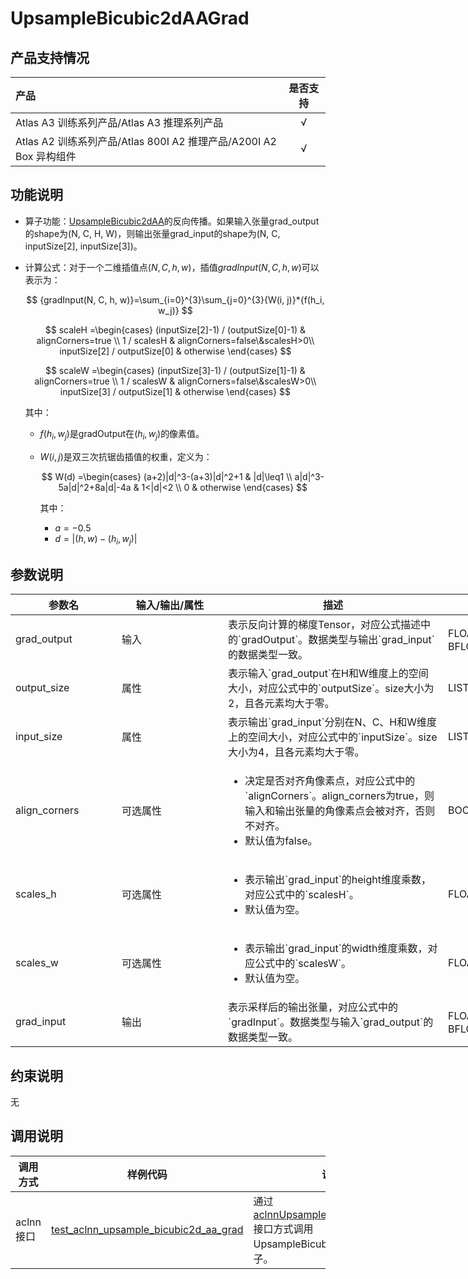 # UpsampleBicubic2dAAGrad

## 产品支持情况

|产品             |  是否支持  |
|:-------------------------|:----------:|
|  <term>Atlas A3 训练系列产品/Atlas A3 推理系列产品</term>   |     √    |
|  <term>Atlas A2 训练系列产品/Atlas 800I A2 推理产品/A200I A2 Box 异构组件</term>     |     √    |

## 功能说明

- 算子功能：[UpsampleBicubic2dAA](../upsample_bicubic2d_aa/README.md)的反向传播。如果输入张量grad_output的shape为(N, C, H, W)，则输出张量grad_input的shape为(N, C, inputSize[2], inputSize[3])。

- 计算公式：对于一个二维插值点$(N, C, h, w)$，插值$gradInput(N, C, h, w)$可以表示为：
  
  $$
  {gradInput(N, C, h, w)}=\sum_{i=0}^{3}\sum_{j=0}^{3}{W(i, j)}*{f(h_i, w_j)}
  $$
  
  $$
  scaleH =\begin{cases}
  (inputSize[2]-1) / (outputSize[0]-1) & alignCorners=true \\
  1 / scalesH & alignCorners=false\&scalesH>0\\
  inputSize[2] / outputSize[0] & otherwise
  \end{cases}
  $$
  
  $$
  scaleW =\begin{cases}
  (inputSize[3]-1) / (outputSize[1]-1) & alignCorners=true \\
  1 / scalesW & alignCorners=false\&scalesW>0\\
  inputSize[3] / outputSize[1] & otherwise
  \end{cases}
  $$
  
  其中：
  - $f(h_i, w_j)$是gradOutput在$(h_i, w_j)$的像素值。
  - $W(i, j)$是双三次抗锯齿插值的权重，定义为：
    
    $$
    W(d) =\begin{cases}
    (a+2)|d|^3-(a+3)|d|^2+1 & |d|\leq1 \\
    a|d|^3-5a|d|^2+8a|d|-4a & 1<|d|<2 \\
    0 & otherwise
    \end{cases}
    $$
    
    其中：
    - $a=-0.5$
    - $d = |(h, w) - (h_i, w_j)|$

## 参数说明

<table style="undefined;table-layout: fixed; width: 1005px"><colgroup>
  <col style="width: 170px">
  <col style="width: 170px">
  <col style="width: 352px">
  <col style="width: 213px">
  <col style="width: 100px">
  </colgroup>
  <thead>
    <tr>
      <th>参数名</th>
      <th>输入/输出/属性</th>
      <th>描述</th>
      <th>数据类型</th>
      <th>数据格式</th>
    </tr></thead>
  <tbody>
    <tr>
      <td>grad_output</td>
      <td>输入</td>
      <td>表示反向计算的梯度Tensor，对应公式描述中的`gradOutput`。数据类型与输出`grad_input`的数据类型一致。</td><!--aclnn有仅支持4维的描述，待确认是否体现。-->
      <td>FLOAT32、FLOAT16、BFLOAT16</td>
      <td>ND</td><!--aclnn多增了一个NCHW-->
    </tr>
    <tr>
      <td>output_size</td>
      <td>属性</td><!--aclnn是必选输入-->
      <td>表示输入`grad_output`在H和W维度上的空间大小，对应公式中的`outputSize`。size大小为2，且各元素均大于零。</td><!--opdef中是否是2维不确定，这个参考的是aclnn，待确认-->
      <td>LISTINT</td>
      <td>-</td>
    </tr>
    <tr>
      <td>input_size</td>
      <td>属性</td><!--aclnn是必选输入-->
      <td>表示输出`grad_input`分别在N、C、H和W维度上的空间大小，对应公式中的`inputSize`。size大小为4，且各元素均大于零。</td><!--opdef中是否是2维不确定，这个参考的是aclnn，待确认-->
      <td>LISTINT</td>
      <td>-</td>
    </tr>
    <tr>
      <td>align_corners</td>
      <td>可选属性</td><!--aclnn是必选输入-->
      <td><ul><li>决定是否对齐角像素点，对应公式中的`alignCorners`。align_corners为true，则输入和输出张量的角像素点会被对齐，否则不对齐。</li><li>默认值为false。</li></ul></td>
      <td>BOOL</td>
      <td>-</td>
    </tr>
    <tr>
      <td>scales_h</td>
      <td>可选属性</td><!--aclnn是必选输入-->
      <td><ul><li>表示输出`grad_input`的height维度乘数，对应公式中的`scalesH`。</li><li>默认值为空。</li></ul></td><!--aclnn有次约束，看看是否合入：不能传入负值。-->
      <td>FLOAT</td>
      <td>-</td>
    </tr>
    <tr>
      <td>scales_w</td>
      <td>可选属性</td><!--aclnn是必选输入-->
      <td><ul><li>表示输出`grad_input`的width维度乘数，对应公式中的`scalesW`。</li><li>默认值为空。</li></ul></td><!--aclnn有次约束，看看是否合入：不能传入负值。-->
      <td>FLOAT</td>
      <td>-</td>
    </tr>
    <tr>
      <td>grad_input</td>
      <td>输出</td>
      <td>表示采样后的输出张量，对应公式中的`gradInput`。数据类型与输入`grad_output`的数据类型一致。</td><!--aclnn有仅支持4维的描述，待确认是否体现。-->
      <td>FLOAT32、FLOAT16、BFLOAT16</td>
      <td>ND</td>
    </tr>
  </tbody></table>

## 约束说明

无

## 调用说明

| 调用方式   | 样例代码           | 说明                                         |
| ---------------- | --------------------------- | --------------------------------------------------- |
| aclnn接口  | [test_aclnn_upsample_bicubic2d_aa_grad](examples/test_aclnn_upsample_bicubic2d_aa_grad.cpp) | 通过[aclnnUpsampleBicubic2dAAGrad](docs/aclnnUpsampleBicubic2dAAGrad.md)接口方式调用UpsampleBicubic2dAAGrad算子。 |
<!--
| 图模式 | [test_geir_upsample_bicubic2d_aa_grad](examples/test_geir_upsample_bicubic2d_aa_grad.cpp)  | 通过[算子IR](op_graph/upsample_bicubic2d_aa_grad_proto.h)构图方式调用UpsampleBicubic2dAAGrad算子。         |
-->